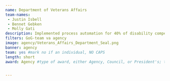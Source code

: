 ```yaml
---
name: Department of Veterans Affairs
team-names: 
 - Justin Isbell
 - Bennet Gebken
 - Molly Gati
description: Implemented process automation for 40% of disability compensation claims. Their work improved stakeholder relationships and reduced the amount of time and resources needed to process claims.
filters: GoG-team va agency
image: agency/Veterans_Affairs_Department_Seal.png
banner: agency
team: yes #mark no if an individual, NO CAPS 
length: short
award: Agency #type of award, either Agency, Council, or President's; this is case sensitive so make sure to match the options listed exactly. This section generates the format of the card


---
```

